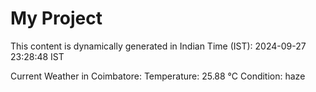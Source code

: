 # My Project

This content is dynamically generated in Indian Time (IST): 2024-09-27 23:28:48 IST


Current Weather in Coimbatore:
Temperature: 25.88 °C
Condition: haze
